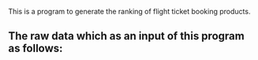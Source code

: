 This is a program to generate the ranking of flight ticket booking products.

The raw data which as an input of this program as follows:
- 
